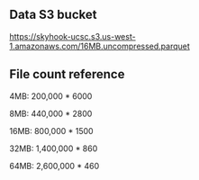 ## Data S3 bucket 

https://skyhook-ucsc.s3.us-west-1.amazonaws.com/16MB.uncompressed.parquet

## File count reference

4MB: 200,000 * 6000

8MB: 440,000 * 2800

16MB: 800,000 * 1500

32MB: 1,400,000 * 860

64MB: 2,600,000 * 460
